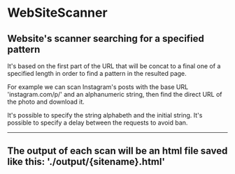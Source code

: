 # WebSiteScanner
Website's scanner searching for a specified pattern
-----------------------------------------------------------
It's based on the first part of the URL that will be concat to a final one of a specified length in order to find a pattern in the resulted page.

For example we can scan Instagram's posts with the base URL 'instagram.com/p/' and an alphanumeric string, then find the direct URL of the photo and download it.

It's possible to specify the string alphabeth and the initial string.
It's possible to specify a delay between the requests to avoid ban.

----------------------
The output of each scan will be an html file saved like this: './output/{sitename}.html'
----------------------
